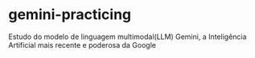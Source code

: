 # gemini-practicing
Estudo do modelo de linguagem multimodal(LLM) Gemini, a Inteligência Artificial mais recente e poderosa da Google

